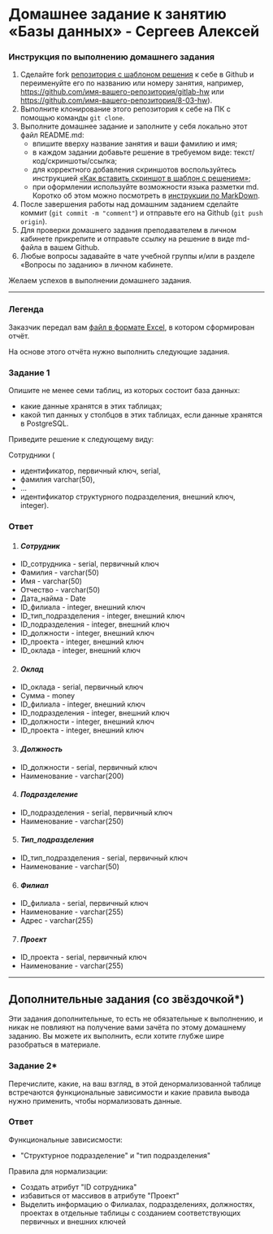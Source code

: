 # Домашнее задание к занятию «Базы данных» - Сергеев Алексей

### Инструкция по выполнению домашнего задания

1. Сделайте fork [репозитория c шаблоном решения](https://github.com/netology-code/sys-pattern-homework) к себе в Github и переименуйте его по названию или номеру занятия, например, https://github.com/имя-вашего-репозитория/gitlab-hw или https://github.com/имя-вашего-репозитория/8-03-hw).
2. Выполните клонирование этого репозитория к себе на ПК с помощью команды `git clone`.
3. Выполните домашнее задание и заполните у себя локально этот файл README.md:
   - впишите вверху название занятия и ваши фамилию и имя;
   - в каждом задании добавьте решение в требуемом виде: текст/код/скриншоты/ссылка;
   - для корректного добавления скриншотов воспользуйтесь инструкцией [«Как вставить скриншот в шаблон с решением»](https://github.com/netology-code/sys-pattern-homework/blob/main/screen-instruction.md);
   - при оформлении используйте возможности языка разметки md. Коротко об этом можно посмотреть в [инструкции по MarkDown](https://github.com/netology-code/sys-pattern-homework/blob/main/md-instruction.md).
4. После завершения работы над домашним заданием сделайте коммит (`git commit -m "comment"`) и отправьте его на Github (`git push origin`).
5. Для проверки домашнего задания преподавателем в личном кабинете прикрепите и отправьте ссылку на решение в виде md-файла в вашем Github.
6. Любые вопросы задавайте в чате учебной группы и/или в разделе «Вопросы по заданию» в личном кабинете.

Желаем успехов в выполнении домашнего задания.

---
### Легенда

Заказчик передал вам [файл в формате Excel](https://github.com/netology-code/sdb-homeworks/blob/main/resources/hw-12-1.xlsx), в котором сформирован отчёт. 

На основе этого отчёта нужно выполнить следующие задания.

### Задание 1

Опишите не менее семи таблиц, из которых состоит база данных:

- какие данные хранятся в этих таблицах;
- какой тип данных у столбцов в этих таблицах, если данные хранятся в PostgreSQL.

Приведите решение к следующему виду:

Сотрудники (

- идентификатор, первичный ключ, serial,
- фамилия varchar(50),
- ...
- идентификатор структурного подразделения, внешний ключ, integer).

### Ответ

1) #### *Сотрудник*
 - ID_сотрудника - serial, первичный ключ
 - Фамилия - varchar(50)
 - Имя - varchar(50)
 - Отчеcтво - varchar(50)
 - Дата_найма - Date
 - ID_филиала - integer, внешний ключ
 - ID_тип_подразделения - integer, внешний ключ
 - ID_подразделения - integer, внешний ключ
 - ID_должности - integer, внешний ключ
 - ID_проекта - integer, внешний ключ
 - ID_оклада - integer, внешний ключ

2) #### *Оклад*
 - ID_оклада - serial, первичный ключ
 - Сумма - money
 - ID_филиала - integer, внешний ключ 
 - ID_подразделения - integer, внешний ключ 
 - ID_должности - integer, внешний ключ
 - ID_проекта - integer, внешний ключ
  
3) #### *Должность*
 - ID_должности - serial, первичный ключ
 - Наименование - varchar(200)
  
4) #### *Подразделение*
 - ID_подразделения - serial, первичный ключ
 - Наименование - varchar(250)
  
5) #### *Тип_подразделения*
 - ID_тип_подразделения - serial, первичный ключ
 - Наименование - varchar(50)
   
6) #### *Филиал*
 - ID_филиала - serial, первичный ключ
 - Наименование - varchar(255)
 - Адрес - varchar(255)
  
7) #### *Проект*
 - ID_проекта - serial, первичный ключ
 - Наименование - varchar(255)

---

## Дополнительные задания (со звёздочкой*)
Эти задания дополнительные, то есть не обязательные к выполнению, и никак не повлияют на получение вами зачёта по этому домашнему заданию. Вы можете их выполнить, если хотите глубже шире разобраться в материале.


### Задание 2*

Перечислите, какие, на ваш взгляд, в этой денормализованной таблице встречаются функциональные зависимости и какие правила вывода нужно применить, чтобы нормализовать данные.

### Ответ  

Функциональные зависисмости:
 - "Структурное подразделение" и "тип подразделения"

Правила для нормализации:
 - Создать атрибут "ID сотрудника"
 - избавиться от массивов в атрибуте "Проект"
 - Выделить информацию о Филиалах, подразделениях, должностях, проектах в отдельные таблицы с созданием соответствующих первичных и внешних ключей
